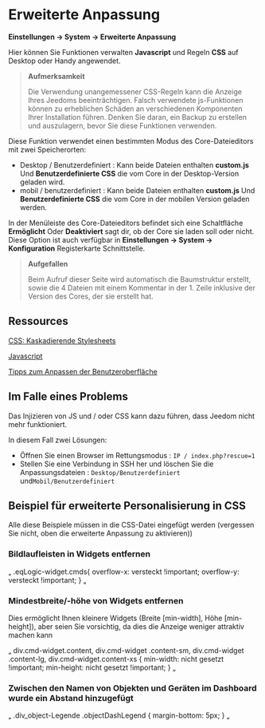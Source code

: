 # Erweiterte Anpassung
**Einstellungen → System → Erweiterte Anpassung**

Hier können Sie Funktionen verwalten **Javascript** und Regeln **CSS** auf Desktop oder Handy angewendet.

> **Aufmerksamkeit**
>
> Die Verwendung unangemessener CSS-Regeln kann die Anzeige Ihres Jeedoms beeinträchtigen. Falsch verwendete js-Funktionen können zu erheblichen Schäden an verschiedenen Komponenten Ihrer Installation führen. Denken Sie daran, ein Backup zu erstellen und auszulagern, bevor Sie diese Funktionen verwenden.

Diese Funktion verwendet einen bestimmten Modus des Core-Dateieditors mit zwei Speicherorten:

- Desktop / Benutzerdefiniert : Kann beide Dateien enthalten **custom.js** Und **Benutzerdefinierte CSS** die vom Core in der Desktop-Version geladen wird.
- mobil / benutzerdefiniert : Kann beide Dateien enthalten **custom.js** Und **Benutzerdefinierte CSS** die vom Core in der mobilen Version geladen werden.

In der Menüleiste des Core-Dateieditors befindet sich eine Schaltfläche **Ermöglicht** Oder **Deaktiviert** sagt dir, ob der Core sie laden soll oder nicht. Diese Option ist auch verfügbar in **Einstellungen → System → Konfiguration** Registerkarte Schnittstelle.

> **Aufgefallen**
>
> Beim Aufruf dieser Seite wird automatisch die Baumstruktur erstellt, sowie die 4 Dateien mit einem Kommentar in der 1. Zeile inklusive der Version des Cores, der sie erstellt hat.

## Ressources

[CSS: Kaskadierende Stylesheets](https://developer.mozilla.org/en-US/docs/Web/CSS)

[Javascript](https://developer.mozilla.org/en-US/docs/Web/JavaScript)

[Tipps zum Anpassen der Benutzeroberfläche](https://kiboost.github.io/jeedom_docs/jeedomV4Tips/Interface/)

## Im Falle eines Problems

Das Injizieren von JS und / oder CSS kann dazu führen, dass Jeedom nicht mehr funktioniert.

In diesem Fall zwei Lösungen:

- Öffnen Sie einen Browser im Rettungsmodus : `IP / index.php?rescue=1`
- Stellen Sie eine Verbindung in SSH her und löschen Sie die Anpassungsdateien : `Desktop/Benutzerdefiniert` und`Mobil/Benutzerdefiniert`

## Beispiel für erweiterte Personalisierung in CSS

Alle diese Beispiele müssen in die CSS-Datei eingefügt werden (vergessen Sie nicht, oben die erweiterte Anpassung zu aktivieren))

### Bildlaufleisten in Widgets entfernen

„
.eqLogic-widget.cmds{
 overflow-x: versteckt !important;
 overflow-y: versteckt !important;
}
„

### Mindestbreite/-höhe von Widgets entfernen

Dies ermöglicht Ihnen kleinere Widgets (Breite [min-width], Höhe [min-height]), aber seien Sie vorsichtig, da dies die Anzeige weniger attraktiv machen kann

„
div.cmd-widget.content,
div.cmd-widget .content-sm,
div.cmd-widget .content-lg,
div.cmd-widget.content-xs {
  min-width: nicht gesetzt !important;
  min-height: nicht gesetzt !important;
}
„

### Zwischen den Namen von Objekten und Geräten im Dashboard wurde ein Abstand hinzugefügt 

„
.div_object-Legende .objectDashLegend {
  margin-bottom: 5px;
}
„
